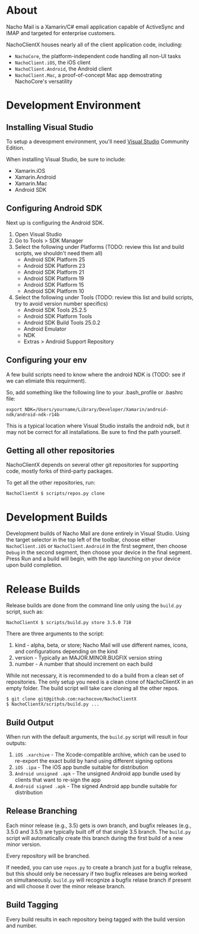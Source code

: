 About
=====

Nacho Mail is a Xamarin/C# email application capable of ActiveSync and IMAP and targeted for enterprise customers.

NachoClientX houses nearly all of the client application code, including:

- `NachoCore`, the platform-independent code handling all non-UI tasks
- `NachoClient.iOS`, the iOS client
- `NachoClient.Android`, the Android client
- `NachoClient.Mac`, a proof-of-concept Mac app demostrating NachoCore's versatility


Development Environment
=======================

Installing Visual Studio
------------------------

To setup a deveopment environment, you'll need [Visual Studio](https://www.visualstudio.com/vs/visual-studio-mac/)
Community Edition.

When installing Visual Studio, be sure to include:

- Xamarin.iOS
- Xamarin.Android
- Xamarin.Mac
- Android SDK


Configuring Android SDK
-----------------------

Next up is configuring the Android SDK.

1. Open Visual Studio
2. Go to Tools > SDK Manager
3. Select the following under Platforms (TODO: review this list and build scripts, we shouldn't need them all)
    - Android SDK Platform 25
    - Android SDK Platform 23
    - Android SDK Platform 21
    - Android SDK Platform 19
    - Android SDK Platform 15
    - Android SDK Platform 10
4. Select the following under Tools (TODO: review this list and build scripts, try to avoid version number specifics)
    - Android SDK Tools 25.2.5
    - Android SDK Platform Tools
    - Android SDK Build Tools 25.0.2
    - Android Emulator
    - NDK
    - Extras > Android Support Repository


Configuring your env
--------------------

A few build scripts need to know where the android NDK is (TODO: see if we can elimiate this requirment).

So, add something like the following line to your .bash_profile or .bashrc file:

    export NDK=/Users/yourname/Library/Developer/Xamarin/android-ndk/android-ndk-r14b

This is a typical location where Visual Studio installs the android ndk, but it may not be correct for all
installations.  Be sure to find the path yourself.


Getting all other repositories
------------------------------

NachoClientX depends on several other git repositories for supporting code, mostly forks of third-party
packages.

To get all the other repositories, run:

    NachoClientX $ scripts/repos.py clone


Development Builds
==================

Development builds of Nacho Mail are done entirely in Visual Studio.  Using the target selector in the top
left of the toolbar, choose either `NachoClient.iOS` or `NachoClient.Android` in the first segment, then choose 
`Debug` in the second segment, then choose your device in the final segment.  Press Run and a build will begin,
with the app launching on your device upon build completion.


Release Builds
==============

Release builds are done from the command line only using the `build.py` script, such as:

    NachoClientX $ scripts/build.py store 3.5.0 710

There are three arguments to the script:
1. kind - alpha, beta, or store; Nacho Mail will use different names, icons, and configurations depending on the kind
2. version - Typically an MAJOR.MINOR.BUGFIX version string
3. number - A number that should increment on each build


While not necessary, it is recommended to do a build from a clean set of repositories.  The only setup you need
is a clean clone of NachoClientX in an empty folder.  The build script will take care cloning all the other repos.

````
$ git clone git@github.com:nachocove/NachoClientX
$ NachoClientX/scripts/build.py ...
````

Build Output
-------------

When run with the default arguments, the `build.py` script will result in four outputs:

1. `iOS .xarchive` - The Xcode-compatible archive, which can be used to re-export the exact build by hand using different signing options
2. `iOS .ipa` - The iOS app bundle suitable for distribution
3. `Android unsigned .apk` - The unsigned Android app bundle used by clients that want to re-sign the app
4. `Android signed .apk` - The signed Android app bundle suitable for distribution


Release Branching
-----------------
Each minor release (e.g., 3.5) gets is own branch, and bugfix releases (e.g., 3.5.0 and 3.5.1) are typically built off of that
single 3.5 branch.  The `build.py` script will automatically create this branch during the first build of a new minor version.

Every repository will be branched.

If needed, you can use `repos.py` to create a branch just for a bugfix release, but this should only be necessary if
two bugfix releases are being worked on simultaneously.  `build.py` will recognize a bugfix relase branch if present
and will choose it over the minor release branch.

Build Tagging
-------------
Every build results in each repository being tagged with the build version and number.
